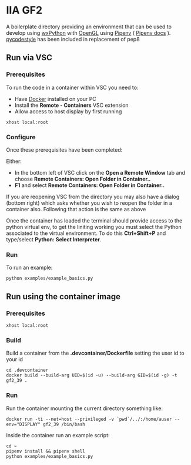 
# IIA GF2

A boilerplate directory providing an environment that can be used to develop using [wxPython](https://wxpython.org/) with [OpenGL](https://www.opengl.org/) using [Pipenv](https://github.com/pypa/pipenv) ( [Pipenv docs](https://pipenv-fork.readthedocs.io/en/latest/basics.html) ). [pycodestyle](http://pycodestyle.pycqa.org/en/latest/intro.html) has been included in replacement of pep8

## Run via VSC

### Prerequisites

To run the code in a container within VSC you need to:

* Have [Docker](https://docs.docker.com/get-docker/) installed on your PC
* Install the **Remote - Containers** VSC extension
* Allow access to host display by first running 

```
xhost local:root
```

### Configure

Once these prerequisites have been completed:

Either:

* In the bottom left of VSC click on the **Open a Remote Window** tab and choose **Remote Containers: Open Folder in Container..**
* **F1** and select **Remote Containers: Open Folder in Container..**

If you are reopening VSC from the directory you may also have a dialog (bottom right) which asks whether you wish to reopen the folder in a container also.  Following that action is the same as above

Once the container has loaded the terminal should provide access to the python virtual env, to get the liniting working you must select the Python associated to the virtual environment.  To do this **Ctrl+Shift+P** and type/select **Python: Select Interpreter**.

### Run

To run an example:

```
python examples/example_basics.py
```

## Run using the container image

### Prerequisites

```
xhost local:root
```

### Build

Build a container from the **.devcontainer/Dockerfile** setting the user id to your id

```
cd .devcontainer
docker build --build-arg UID=$(id -u) --build-arg GID=$(id -g) -t gf2_39 .
```

### Run

Run the container mounting the current directory something like:

```
docker run -ti --net=host --privileged -v `pwd`/../:/home/auser --env="DISPLAY" gf2_39 /bin/bash
```

Inside the container run an example script:
```
cd ~
pipenv install && pipenv shell
python examples/example_basics.py
```
